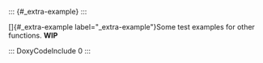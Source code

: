 ::: {#_extra-example}
:::

[]{#_extra-example label="_extra-example"}Some test examples for other
functions. **WIP**

::: DoxyCodeInclude
0
:::
